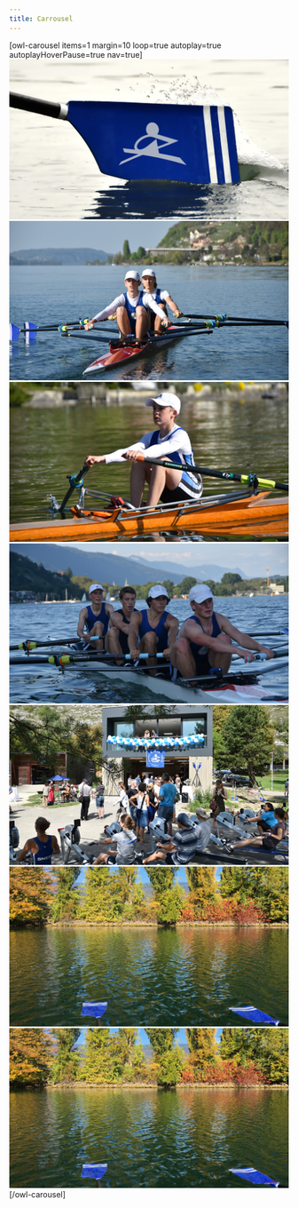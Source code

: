 ```yaml
---
title: Carrousel
---
```

[owl-carousel items=1 margin=10 loop=true autoplay=true autoplayHoverPause=true nav=true]
![](01.jpg?cropZoom=1024,585&classes=img-rounded)
![](02.jpg?cropZoom=1024,585&classes=img-rounded)
![](03.jpg?cropZoom=1024,585&classes=img-rounded)
![](04.jpg?cropZoom=1024,585&classes=img-rounded)
![](05.jpg?cropZoom=1024,585&classes=img-rounded)
![](08.jpg?cropZoom=1024,585&classes=img-rounded)
![](08.jpg?cropZoom=1024,585&classes=img-rounded)
[/owl-carousel]